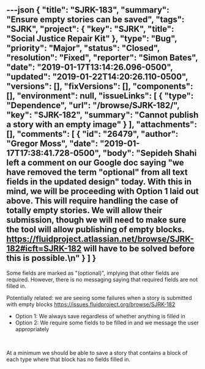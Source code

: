 ---json
{
  "title": "SJRK-183",
  "summary": "Ensure empty stories can be saved",
  "tags": "SJRK",
  "project": {
    "key": "SJRK",
    "title": "Social Justice Repair Kit"
  },
  "type": "Bug",
  "priority": "Major",
  "status": "Closed",
  "resolution": "Fixed",
  "reporter": "Simon Bates",
  "date": "2019-01-17T13:14:26.096-0500",
  "updated": "2019-01-22T14:20:26.110-0500",
  "versions": [],
  "fixVersions": [],
  "components": [],
  "environment": null,
  "issueLinks": [
    {
      "type": "Dependence",
      "url": "/browse/SJRK-182/",
      "key": "SJRK-182",
      "summary": "Cannot publish a story with an empty image"
    }
  ],
  "attachments": [],
  "comments": [
    {
      "id": "26479",
      "author": "Gregor Moss",
      "date": "2019-01-17T17:38:41.728-0500",
      "body": "Sepideh Shahi left a comment on our Google doc saying \"we have removed the term \"optional\" from all text fields in the updated design\" today. With this in mind, we will be proceeding with Option 1 laid out above. This will require handling the case of totally empty stories. We will allow their submission, though we will need to make sure the tool will allow publishing of empty blocks. <https://fluidproject.atlassian.net/browse/SJRK-182#icft=SJRK-182> will have to be solved before this is possible.\n"
    }
  ]
}
---
Some fields are marked as "(optional)", implying that other fields are required. However, there is no messaging saying that required fields are not filled in.

Potentially related: we are seeing some failures when a story is submitted with empty blocks <https://issues.fluidproject.org/browse/SJRK-182>

* Option 1: We always save regardless of whether anything is filled in
* Option 2: We require some fields to be filled in and we message the user appropriately

 

At a minimum we should be able to save a story that contains a block of each type where that block has no fields filled in.

 

        